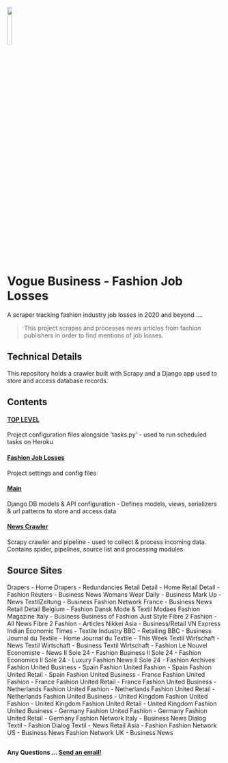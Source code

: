 <img src="https://i.ibb.co/p4s1bYc/voguebusiness-logo.jpg" width="15%" height="15%">

# Vogue Business - Fashion Job Losses 
A scraper tracking fashion industry job losses in 2020 and beyond ....

> This project scrapes and processes news articles from fashion publishers in order to find mentions of job losses. 


## Technical Details
This repository holds a crawler built with Scrapy and a Django app used to store and access database records. 

## Contents

#### <a href="https://github.com/andyclarkemedia/fashionjoblosses/tree/master/">TOP LEVEL</a>
Project configuration files alongside 'tasks.py' - used to run scheduled tasks on Heroku

#### <a href="https://github.com/andyclarkemedia/fashionjoblosses/tree/master/fashionjoblosses">Fashion Job Losses</a>
Project settings and config files

#### <a href="https://github.com/andyclarkemedia/fashionjoblosses/tree/master/main">Main</a>
Django DB models & API configuration - Defines models, views, serializers & url patterns to store and access data

#### <a href="https://github.com/andyclarkemedia/fashionjoblosses/tree/master/news_crawler">News Crawler</a>
Scrapy crawler and pipeline - used to collect & process incoming data. Contains spider, pipelines, source list and processing modules


## Source Sites

Drapers - Home
Drapers - Redundancies
Retail Detail - Home
Retail Detail - Fashion
Reuters - Business News
Womans Wear Daily - Business
Mark Up - News
TextilZeitung - Business
Fashion Network France - Business News
Retail Detail Belgium - Fashion
Dansk Mode & Textil
Modaes
Fashion Magazine Italy - Business
Business of Fashion
Just Style
Fibre 2 Fashion - All News
Fibre 2 Fashion - Articles
Nikkei Asia - Business/Retail
VN Express
Indian Economic Times - Textile Industry
BBC - Retailing
BBC - Business
Journal du Textile - Home
Journal du Textile - This Week
Textil Wirtschaft - News
Textil Wirtschaft - Business
Textil Wirtschaft - Fashion
Le Nouvel Economiste - News
Il Sole 24 - Fashion Business
Il Sole 24 - Fashion Economics
Il Sole 24 - Luxury Fashion News
Il Sole 24 - Fashion Archives
Fashion United Business - Spain
Fashion United Fashion - Spain
Fashion United Retail - Spain
Fashion United Business - France
Fashion United Fashion - France
Fashion United Retail - France
Fashion United Business - Netherlands
Fashion United Fashion - Netherlands
Fashion United Retail - Netherlands
Fashion United Business - United Kingdom
Fashion United Fashion - United Kingdom
Fashion United Retail - United Kingdom
Fashion United Business - Germany
Fashion United Fashion - Germany
Fashion United Retail - Germany
Fashion Network Italy - Business News
Dialog Textil - Fashion
Dialog Textil - News
Retail Asia - Fashion
Fashion Network US - Business News
Fashion Network UK - Business News

##
#### Any Questions ... <a target="_blank" href="mailto:fashionjoblosses@gmail.com">Send an email!</a>
